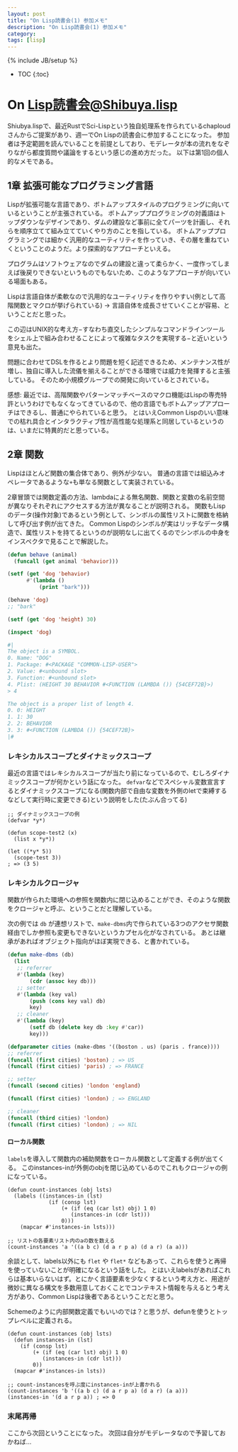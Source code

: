 ```yaml
---
layout: post
title: "On Lisp読書会(1) 参加メモ"
description: "On Lisp読書会(1) 参加メモ"
category: 
tags: [lisp]
---
```

{% include JB/setup %}

* TOC
{:toc}

# On Lisp読書会@Shibuya.lisp

Shiubya.lispで、最近RustでSci-Lispという独自処理系を作られているchaploudさんからご提案があり、週一でOn Lispの読書会に参加することになった。
参加者は予定範囲を読んでいることを前提としており、モデレータが本の流れをなぞりながら都度質問や議論をするという感じの進め方だった。
以下は第1回の個人的なメモである。

## 1章 拡張可能なプログラミング言語
Lispが拡張可能な言語であり、ボトムアップスタイルのプログラミングに向いているということが主張されている。
ボトムアッププログラミングの対義語はトップダウンなデザインであり、ダムの建設など事前に全てパーツを計画し、それらを順序立てて組み立てていくやり方のことを指している。
ボトムアッププログラミングでは細かく汎用的なユーティリティを作っていき、その層を重ねていくということのようだ。より探索的なアプローチといえる。

プログラムはソフトウェアなのでダムの建設と違って柔らかく、一度作ってしまえば後戻りできないというものでもないため、このようなアプローチが向いている場面もある。

Lispは言語自体が柔軟なので汎用的なユーティリティを作りやすい(例として高階関数とマクロが挙げられている) → 言語自体を成長させていくことが容易、ということだと思った。

この辺はUNIX的な考え方−すなわち直交したシンプルなコマンドラインツールをシェル上で組み合わせることによって複雑なタスクを実現する−と近いという意見も出た。

問題に合わせてDSLを作るとより問題を短く記述できるため、メンテナンス性が増し、独自に導入した流儀を揃えることができる環境では威力を発揮すると主張している。
そのため小規模グループでの開発に向いているとされている。

感想:
最近では、高階関数やパターンマッチベースのマクロ機能はLispの専売特許というわけでもなくなってきているので、他の言語でもボトムアップアプローチはできるし、普通にやられていると思う。
とはいえCommon Lispのいい意味での枯れ具合とインタラクティブ性が高性能な処理系と同居しているというのは、いまだに特異的だと思っている。

## 2章 関数
Lispはほとんど関数の集合体であり、例外が少ない。
普通の言語では組込みオペレータであるような`+`も単なる関数として実装されている。

2章冒頭では関数定義の方法、lambdaによる無名関数、関数と変数の名前空間が異なりそれぞれにアクセスする方法が異なることが説明される。
関数もLispのデータ(操作対象)であるという例として、シンボルの属性リストに関数を格納して呼び出す例が出てきた。
Common Lispのシンボルが実はリッチなデータ構造で、属性リストを持てるというのが説明なしに出てくるのでシンボルの中身をインスペクタで見ることで解説した。

```lisp
(defun behave (animal)
  (funcall (get animal 'behavior)))

(setf (get 'dog 'behavior)
      #'(lambda ()
          (print "bark")))

(behave 'dog)
;; "bark"

(setf (get 'dog 'height) 30)

(inspect 'dog)

#|
The object is a SYMBOL.
0. Name: "DOG"
1. Package: #<PACKAGE "COMMON-LISP-USER">
2. Value: #<unbound slot>
3. Function: #<unbound slot>
4. Plist: (HEIGHT 30 BEHAVIOR #<FUNCTION (LAMBDA ()) {54CEF72B}>)
> 4

The object is a proper list of length 4.
0. 0: HEIGHT
1. 1: 30
2. 2: BEHAVIOR
3. 3: #<FUNCTION (LAMBDA ()) {54CEF72B}>
|#
```

### レキシカルスコープとダイナミックスコープ
最近の言語ではレキシカルスコープが当たり前になっているので、むしろダイナミックスコープが何かという話になった。
`defvar`などでスペシャル変数宣言するとダイナミックスコープになる(関数内部で自由な変数を外側のletで束縛するなどして実行時に変更できる)という説明をした(たぶん合ってる)

```
;; ダイナミックスコープの例
(defvar *y*)

(defun scope-test2 (x)
  (list x *y*))

(let ((*y* 5))
  (scope-test 3))
; => (3 5)
```

### レキシカルクロージャ
関数が作られた環境への参照を関数内に閉じ込めることができ、そのような関数をクロージャと呼ぶ、ということだと理解している。

次の例では `db` が連想リストで、`make-dbms`内で作られている3つのアクセサ関数経由でしか参照も変更もできないというカプセル化がなされている。
あとは継承があればオブジェクト指向がほぼ実現できる、と書かれている。
```lisp
(defun make-dbms (db)
  (list
   ;; referrer
   #'(lambda (key)
       (cdr (assoc key db)))
   ;; setter
   #'(lambda (key val)
       (push (cons key val) db)
       key)
   ;; cleaner
   #'(lambda (key)
       (setf db (delete key db :key #'car))
       key)))

(defparameter cities (make-dbms '((boston . us) (paris . france))))
;; referrer
(funcall (first cities) 'boston) ; => US
(funcall (first cities) 'paris) ; => FRANCE

;; setter
(funcall (second cities) 'london 'england)

(funcall (first cities) 'london) ; => ENGLAND

;; cleaner
(funcall (third cities) 'london)
(funcall (first cities) 'london) ; => NIL
```

#### ローカル関数
`labels`を導入して関数内の補助関数をローカル関数として定義する例が出てくる。
このinstances-inが外側のobjを閉じ込めているのでこれもクロージャの例になっている。


```
(defun count-instances (obj lsts)
  (labels ((instances-in (lst)
             (if (consp lst)
                 (+ (if (eq (car lst) obj) 1 0)
                    (instances-in (cdr lst)))
                 0)))
    (mapcar #'instances-in lsts)))

;; リストの各要素リスト内のaの数を数える
(count-instances 'a '((a b c) (d a r p a) (d a r) (a a)))
```

余談として、labels以外にも `flet` や `flet*` などもあって、これらを使うと再帰を使っていないことが明確になるという話をした。
とはいえlabelsがあればこれらは基本いらないはず。とにかく言語要素を少なくするという考え方と、用途が微妙に異なる構文を多数用意しておくことでコンテキスト情報を与えるとう考え方があり、Common Lispは後者であるということだと思う。

Schemeのように内部関数定義でもいいのでは？と思うが、defunを使うとトップレベルに定義される。
```
(defun count-instances (obj lsts)
  (defun instances-in (lst)
    (if (consp lst)
        (+ (if (eq (car lst) obj) 1 0)
           (instances-in (cdr lst)))
        0))
  (mapcar #'instances-in lsts))

;; count-instancesを呼ぶ度にinstances-inが上書かれる
(count-instances 'b '((a b c) (d a r p a) (d a r) (a a)))
(instances-in '(d a r p a)) ; => 0
```

### 末尾再帰
ここから次回ということになった。
次回は自分がモデレータなので予習しておかねば…
